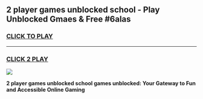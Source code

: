 
## 2 player games unblocked school - Play Unblocked Gmaes & Free #6alas
<h3>
<a href="https://news.freeplayer.one?title=2_player_games_unblocked_school&ref=03M">CLICK TO PLAY</a></h3>
<hr>

<h3>
<a href="https://news.freeplayer.one?title=2_player_games_unblocked_school&ref=03M">CLICK 2 PLAY</a>
  
</h3>

<a href="https://news.freeplayer.one?title=2_player_games_unblocked_school&ref=03M"><img src="https://clearcache.store/games.png"></a>


**2 player games unblocked school games unblocked: Your Gateway to Fun and Accessible Online Gaming**
